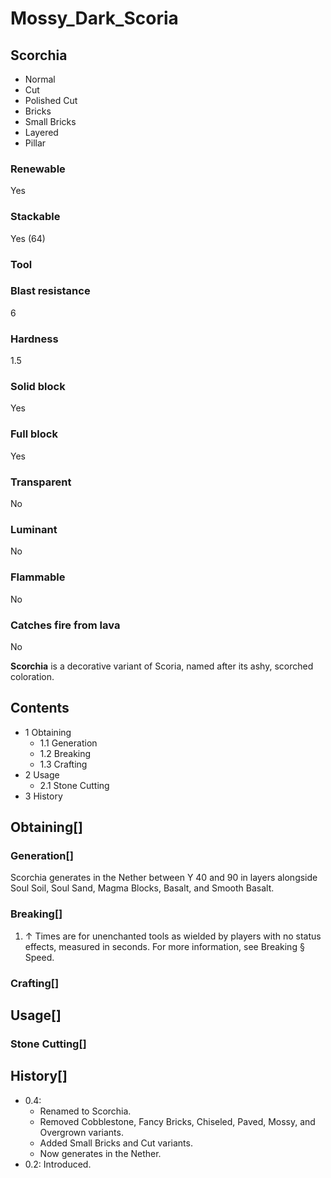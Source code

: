 # Mossy_Dark_Scoria

## Scorchia

- Normal
- Cut
- Polished Cut
- Bricks
- Small Bricks
- Layered
- Pillar

### Renewable

Yes

### Stackable

Yes (64)

### Tool

### Blast resistance

6

### Hardness

1.5

### Solid block

Yes

### Full block

Yes

### Transparent

No

### Luminant

No

### Flammable

No

### Catches fire from lava

No

**Scorchia** is a decorative variant of Scoria, named after its ashy, scorched coloration.

## Contents

- 1 Obtaining
    - 1.1 Generation
    - 1.2 Breaking
    - 1.3 Crafting
- 2 Usage
    - 2.1 Stone Cutting
- 3 History

## Obtaining[]

### Generation[]

Scorchia generates in the Nether between Y 40 and 90 in layers alongside Soul Soil, Soul Sand, Magma Blocks, Basalt, and Smooth Basalt.

### Breaking[]

1. ↑ Times are for unenchanted tools as wielded by players with no status effects, measured in seconds. For more information, see Breaking § Speed.

### Crafting[]

## Usage[]

### Stone Cutting[]

## History[]

- 0.4:
    - Renamed to Scorchia.
    - Removed Cobblestone, Fancy Bricks, Chiseled, Paved, Mossy, and Overgrown variants.
    - Added Small Bricks and Cut variants.
    - Now generates in the Nether.
- 0.2: Introduced.